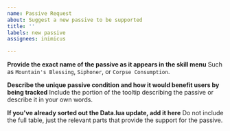 ```yaml
---
name: Passive Request
about: Suggest a new passive to be supported
title: ''
labels: new passive
assignees: inimicus

---
```


**Provide the exact name of the passive as it appears in the skill menu**
Such as `Mountain's Blessing`, `Siphoner`, or `Corpse Consumption`.

**Describe the unique passive condition and how it would benefit users by being tracked**
Include the portion of the tooltip describing the passive or describe it in your own words.

**If you've already sorted out the Data.lua update, add it here**
Do not include the full table, just the relevant parts that provide the support for the passive.
